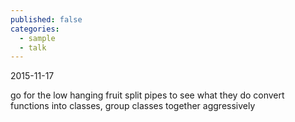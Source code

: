 ```yaml
---
published: false
categories:
  - sample
  - talk
---
```



2015-11-17

go for the low hanging fruit
split pipes to see what they do
convert functions into classes, group classes together aggressively
